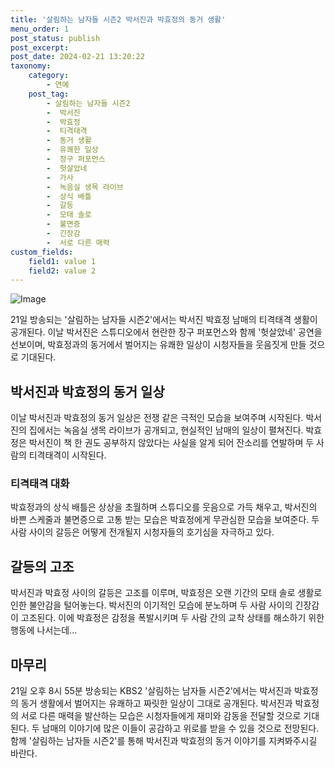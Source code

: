 ```yaml
---
title: '살림하는 남자들 시즌2 박서진과 박효정의 동거 생활'
menu_order: 1
post_status: publish
post_excerpt: 
post_date: 2024-02-21 13:20:22
taxonomy:
    category:
        - 연예
    post_tag:
        - 살림하는 남자들 시즌2
        -  박서진
        -  박효정
        -  티격태격
        -  동거 생활
        -  유쾌한 일상
        -  장구 퍼포먼스
        -  헛살았네
        -  가사
        -  녹음실 생목 라이브
        -  상식 배틀
        -  갈등
        -  모태 솔로
        -  불면증
        -  긴장감
        -  서로 다른 매력
custom_fields:
    field1: value 1
    field2: value 2
---
```


![Image](https://mimgnews.pstatic.net/image/477/2024/02/21/0000474745_001_20240221050702182.jpg?type=w540)

21일 방송되는 '살림하는 남자들 시즌2'에서는 박서진 박효정 남매의 티격태격 생활이 공개된다. 이날 박서진은 스튜디오에서 현란한 장구 퍼포먼스와 함께 '헛살았네' 공연을 선보이며, 박효정과의 동거에서 벌어지는 유쾌한 일상이 시청자들을 웃음짓게 만들 것으로 기대된다.
## 박서진과 박효정의 동거 일상
이날 박서진과 박효정의 동거 일상은 전쟁 같은 극적인 모습을 보여주며 시작된다. 박서진의 집에서는 녹음실 생목 라이브가 공개되고, 현실적인 남매의 일상이 펼쳐진다. 박효정은 박서진이 책 한 권도 공부하지 않았다는 사실을 알게 되어 잔소리를 연발하며 두 사람의 티격태격이 시작된다.
### 티격태격 대화
박효정과의 상식 배틀은 상상을 초월하며 스튜디오를 웃음으로 가득 채우고, 박서진의 바쁜 스케줄과 불면증으로 고통 받는 모습은 박효정에게 무관심한 모습을 보여준다. 두 사람 사이의 갈등은 어떻게 전개될지 시청자들의 호기심을 자극하고 있다.
## 갈등의 고조
박서진과 박효정 사이의 갈등은 고조를 이루며, 박효정은 오랜 기간의 모태 솔로 생활로 인한 불안감을 털어놓는다. 박서진의 이기적인 모습에 분노하며 두 사람 사이의 긴장감이 고조된다. 이에 박효정은 감정을 폭발시키며 두 사람 간의 교착 상태를 해소하기 위한 행동에 나서는데...
## 마무리
21일 오후 8시 55분 방송되는 KBS2 '살림하는 남자들 시즌2'에서는 박서진과 박효정의 동거 생활에서 벌어지는 유쾌하고 짜릿한 일상이 그대로 공개된다. 박서진과 박효정의 서로 다른 매력을 발산하는 모습은 시청자들에게 재미와 감동을 전달할 것으로 기대된다. 두 남매의 이야기에 많은 이들이 공감하고 위로를 받을 수 있을 것으로 전망된다. 함께 '살림하는 남자들 시즌2'를 통해 박서진과 박효정의 동거 이야기를 지켜봐주시길 바란다.
